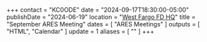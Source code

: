 +++
contact = "KC0ODE"
date = "2024-09-17T18:30:00-05:00"
publishDate = "2024-06-19"
location = "[West Fargo FD HQ](/places/west-fargo-fire-department-headquarters/)"
title = "September ARES Meeting"
dates = [ "ARES Meetings" ]
outputs = [ "HTML", "Calendar" ]
update = 1
aliases = [ "" ]
+++
